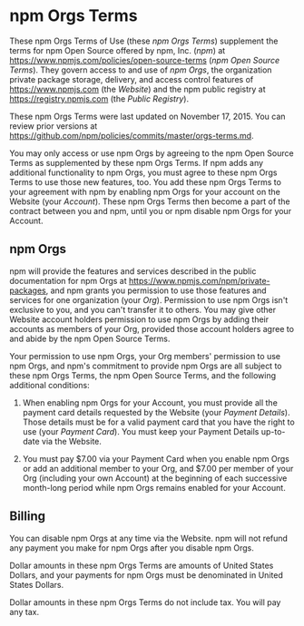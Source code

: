 # npm Orgs Terms

These npm Orgs Terms of Use (these _npm Orgs Terms_) supplement
the terms for npm Open Source offered by npm, Inc. (_npm_) at
<https://www.npmjs.com/policies/open-source-terms> (_npm Open Source
Terms_). They govern access to and use of _npm Orgs_, the organization
private package storage, delivery, and access control features of
<https://www.npmjs.com> (the _Website_) and the npm public registry at
<https://registry.npmjs.com> (the _Public Registry_).

These npm Orgs Terms were last updated on
November 17, 2015. You can review prior versions at
<https://github.com/npm/policies/commits/master/orgs-terms.md>.

You may only access or use npm Orgs by agreeing to the npm Open
Source Terms as supplemented by these npm Orgs Terms. If npm adds any
additional functionality to npm Orgs, you must agree to these npm Orgs
Terms to use those new features, too. You add these npm Orgs Terms to
your agreement with npm by enabling npm Orgs for your account on the
Website (your _Account_). These npm Orgs Terms then become a part of the
contract between you and npm, until you or npm disable npm Orgs for your
Account.

## npm Orgs

npm will provide the features and services described
in the public documentation for npm Orgs at
<https://www.npmjs.com/npm/private-packages>, and npm grants you
permission to use those features and services for one organization (your
_Org_). Permission to use npm Orgs isn't exclusive to you, and you
can't transfer it to others. You may give other Website account holders
permission to use npm Orgs by adding their accounts as members of your
Org, provided those account holders agree to and abide by the npm Open
Source Terms.

Your permission to use npm Orgs, your Org members' permission to use npm
Orgs, and npm's commitment to provide npm Orgs are all subject to these
npm Orgs Terms, the npm Open Source Terms, and the following additional
conditions:

1.  When enabling npm Orgs for your Account, you must provide
    all the payment card details requested by the Website (your _Payment
    Details_). Those details must be for a valid payment card that you
    have the right to use (your _Payment Card_). You must keep your
    Payment Details up-to-date via the Website.

2.  You must pay $7.00 via your Payment Card when you enable npm Orgs or
    add an additional member to your Org, and $7.00 per member of your
    Org (including your own Account) at the beginning of each successive
    month-long period while npm Orgs remains enabled for your Account.

## Billing

You can disable npm Orgs at any time via the Website. npm will not
refund any payment you make for npm Orgs after you disable npm Orgs.

Dollar amounts in these npm Orgs Terms are amounts of United
States Dollars, and your payments for npm Orgs must be
denominated in United States Dollars.

Dollar amounts in these npm Orgs Terms do not include tax.
You will pay any tax.
